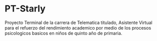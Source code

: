 # PT-Starly
 Proyecto Terminal de la carrera de Telematica titulado, Asistente Virtual para el refuerzo del rendimiento academico por medio de los procesos psicologicos basicos en niños de quinto año de primaria.
